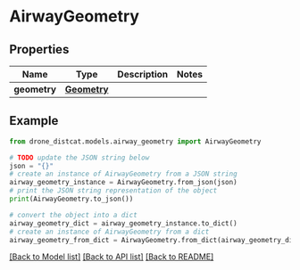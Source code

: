 # AirwayGeometry


## Properties

Name | Type | Description | Notes
------------ | ------------- | ------------- | -------------
**geometry** | [**Geometry**](Geometry.md) |  | 

## Example

```python
from drone_distcat.models.airway_geometry import AirwayGeometry

# TODO update the JSON string below
json = "{}"
# create an instance of AirwayGeometry from a JSON string
airway_geometry_instance = AirwayGeometry.from_json(json)
# print the JSON string representation of the object
print(AirwayGeometry.to_json())

# convert the object into a dict
airway_geometry_dict = airway_geometry_instance.to_dict()
# create an instance of AirwayGeometry from a dict
airway_geometry_from_dict = AirwayGeometry.from_dict(airway_geometry_dict)
```
[[Back to Model list]](../README.md#documentation-for-models) [[Back to API list]](../README.md#documentation-for-api-endpoints) [[Back to README]](../README.md)


